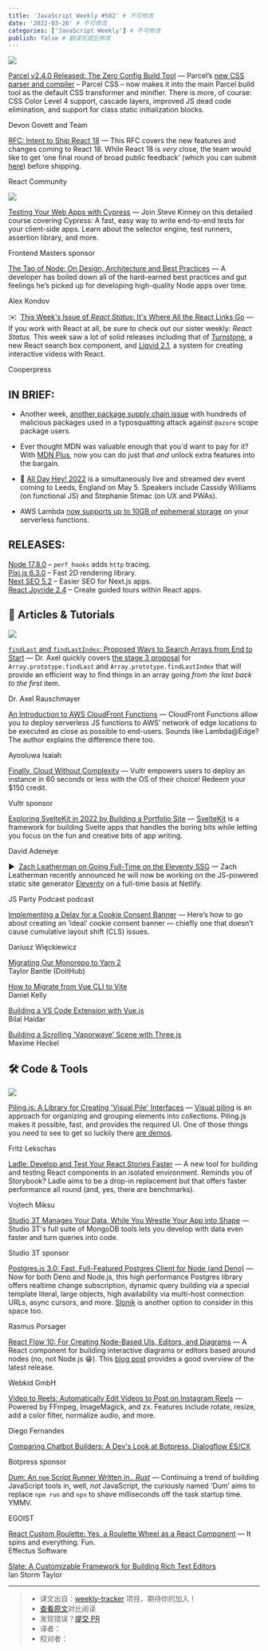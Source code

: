 ```yaml
---
title: 'JavaScript Weekly #582' # 不可修改
date: '2022-03-26' # 不可修改
categories: ['JavaScript Weekly'] # 不可修改
publish: false # 翻译完成后修改
---
```


[![](https://res.cloudinary.com/cpress/image/upload/w_1280,e_sharpen:60/x6ev0rlnjqwfz8a6q8u7.jpg)](https://javascriptweekly.com/link/121501/web)

<!--以上是预览信息，图片一张或限制百字左右，前者优先，全文请使用二级及以下标题-->
<!-- more -->

[Parcel v2.4.0 Released: The Zero Config Build Tool](https://javascriptweekly.com/link/121501/web "parceljs.org") — Parcel’s [new CSS parser and compiler](https://javascriptweekly.com/link/121502/web) – Parcel CSS – now makes it into the main Parcel build tool as the default CSS transformer and minifier. There is more, of course: CSS Color Level 4 support, cascade layers, improved JS dead code elimination, and support for class static initialization blocks.

Devon Govett and Team

[RFC: Intent to Ship React 18](https://javascriptweekly.com/link/121540/web "github.com") — This RFC covers the new features and changes coming to React 18. While React 18 is _very_ close, the team would like to get ‘one final round of broad public feedback’ (which you can submit [here](https://javascriptweekly.com/link/121541/web)) before shipping.

React Community

[![](https://copm.s3.amazonaws.com/0df87254.jpg)](https://javascriptweekly.com/link/121500/web)

[Testing Your Web Apps with Cypress](https://javascriptweekly.com/link/121500/web "frontendmasters.com") — Join Steve Kinney on this detailed course covering Cypress: A fast, easy way to write end-to-end tests for your client-side apps. Learn about the selector engine, test runners, assertion library, and more.

Frontend Masters sponsor

[The Tao of Node: On Design, Architecture and Best Practices](https://javascriptweekly.com/link/121503/web "alexkondov.com") — A developer has boiled down all of the hard-earned best practices and gut feelings he’s picked up for developing high-quality Node apps over time.

Alex Kondov

✉️  [This Week's Issue of _React Status_: It's Where All the React Links Go](https://javascriptweekly.com/link/121542/web "react.statuscode.com") — If you work with React at all, be sure to check out our sister weekly: _React Status._ This week saw a lot of solid releases including that of [Turnstone](https://javascriptweekly.com/link/121543/web), a new React search box component, and [Liqvid 2.1](https://javascriptweekly.com/link/121544/web), a system for creating interactive videos with React.

Cooperpress

## **IN BRIEF:**

*   Another week, [another package supply chain issue](https://javascriptweekly.com/link/121504/web) with hundreds of malicious packages used in a typosquatting attack against `@azure` scope package users.
    
*   Ever thought MDN was valuable enough that you'd want to pay for it? With [MDN Plus](https://javascriptweekly.com/link/121505/web), now you can do just that _and_ unlock extra features into the bargain.
    
*   📅 [All Day Hey! 2022](https://javascriptweekly.com/link/121535/web) is a simultaneously live and streamed dev event coming to Leeds, England on May 5. Speakers include Cassidy Williams (on functional JS) and Stephanie Stimac (on UX and PWAs).
    
*   AWS Lambda [now supports up to 10GB of ephemeral storage](https://javascriptweekly.com/link/121536/web) on your serverless functions.
    

## **RELEASES:**

[Node 17.8.0](https://javascriptweekly.com/link/121506/web) – `perf_hooks` adds `http` tracing.  
[Pixi.js 6.3.0](https://javascriptweekly.com/link/121507/web) – Fast 2D rendering library.  
[Next SEO 5.2](https://javascriptweekly.com/link/121508/web) – Easier SEO for Next.js apps.  
[React Joyride 2.4](https://javascriptweekly.com/link/121509/web) – Create guided tours within React apps.

## 📒 Articles & Tutorials

[![](https://res.cloudinary.com/cpress/image/upload/w_1280,e_sharpen:60/xdlbll7ouevtkqvj561y.jpg)](https://javascriptweekly.com/link/121513/web)

[`findLast` and `findLastIndex`: Proposed Ways to Search Arrays from End to Start](https://javascriptweekly.com/link/121513/web "2ality.com") — Dr. Axel quickly covers [the stage 3 proposal](https://javascriptweekly.com/link/121514/web) for `Array.prototype.findLast` and `Array.prototype.findLastIndex` that will provide an efficient way to find things in an array going _from the last back to the first_ item.

Dr. Axel Rauschmayer

[An Introduction to AWS CloudFront Functions](https://javascriptweekly.com/link/121537/web "www.honeybadger.io") — CloudFront Functions allow you to deploy serverless JS functions to AWS’ network of edge locations to be executed as close as possible to end-users. Sounds like Lambda@Edge? The author explains the difference there too.

Ayooluwa Isaiah

[Finally, Cloud Without Complexity](https://javascriptweekly.com/link/121526/web "vultr.com") — Vultr empowers users to deploy an instance in 60 seconds or less with the OS of their choice! Redeem your $150 credit.

Vultr sponsor

[Exploring SvelteKit in 2022 by Building a Portfolio Site](https://javascriptweekly.com/link/121545/web "blog.openreplay.com") — [SvelteKit](https://javascriptweekly.com/link/121546/web) is a framework for building Svelte apps that handles the boring bits while letting you focus on the fun and creative bits of app writing.

David Adeneye

▶  [Zach Leatherman on Going Full-Time on the Eleventy SSG](https://javascriptweekly.com/link/121516/web "changelog.com") — Zach Leatherman recently announced he will now be working on the JS-powered static site generator [Eleventy](https://javascriptweekly.com/link/121517/web) on a full-time basis at Netlify.

JS Party Podcast podcast

[Implementing a Delay for a Cookie Consent Banner](https://javascriptweekly.com/link/121518/web "dariusz.wieckiewicz.org") — Here’s how to go about creating an ‘ideal’ cookie consent banner — chiefly one that doesn’t cause cumulative layout shift (CLS) issues.

Dariusz Więckiewicz

[Migrating Our Monorepo to Yarn 2](https://javascriptweekly.com/link/121520/web)  
Taylor Bantle (DoltHub)

[How to Migrate from Vue CLI to Vite](https://javascriptweekly.com/link/121538/web)  
Daniel Kelly

[Building a VS Code Extension with Vue.js](https://javascriptweekly.com/link/121521/web)  
Bilal Haidar

[Building a Scrolling 'Vaporwave' Scene with Three.js](https://javascriptweekly.com/link/121539/web)  
Maxime Heckel

## 🛠 Code & Tools

[![](https://res.cloudinary.com/cpress/image/upload/w_1280,e_sharpen:60/hef6tw1fylou2umcoixu.jpg)](https://javascriptweekly.com/link/121522/web)

[Piling.js: A Library for Creating 'Visual Pile' Interfaces](https://javascriptweekly.com/link/121522/web "piling.js.org") — [Visual piling](https://javascriptweekly.com/link/121523/web) is an approach for organizing and grouping elements into collections. Piling.js makes it possible, fast, and provides the required UI. One of those things you need to see to get so luckily there [are demos](https://javascriptweekly.com/link/121524/web).

Fritz Lekschas

[Ladle: Develop and Test Your React Stories Faster](https://javascriptweekly.com/link/121525/web "www.ladle.dev") — A new tool for building and testing React components in an isolated environment. Reminds you of Storybook? Ladle aims to be a drop-in replacement but that offers faster performance all round (and, yes, there are benchmarks).

Vojtech Miksu

[Studio 3T Manages Your Data, While You Wrestle Your App into Shape](https://javascriptweekly.com/link/121515/web "studio3t.com") — Studio 3T's full suite of MongoDB tools lets you develop with data even faster and turn queries into code.

Studio 3T sponsor

[Postgres.js 3.0: Fast, Full-Featured Postgres Client for Node (and Deno)](https://javascriptweekly.com/link/121527/web "github.com") — Now for both Deno and Node.js, this high performance Postgres library offers realtime change subscription, dynamic query building via a special template literal, large objects, high availability via multi-host connection URLs, async cursors, and more. [Slonik](https://javascriptweekly.com/link/121528/web) is another option to consider in this space too.

Rasmus Porsager

[React Flow 10: For Creating Node-Based UIs, Editors, and Diagrams](https://javascriptweekly.com/link/121529/web "reactflow.dev") — A React component for building interactive diagrams or editors based around nodes (no, not Node.js 😁). This [blog post](https://javascriptweekly.com/link/121530/web) provides a good overview of the latest release.

Webkid GmbH

[Video to Reels: Automatically Edit Videos to Post on Instagram Reels](https://javascriptweekly.com/link/121531/web "github.com") — Powered by FFmpeg, ImageMagick, and zx. Features include rotate, resize, add a color filter, normalize audio, and more.

Diego Fernandes

[Comparing Chatbot Builders: A Dev's Look at Botpress, Dialogflow ES/CX](https://javascriptweekly.com/link/121519/web "bit.ly")

Botpress sponsor

[Dum: An `npm` Script Runner Written in.. _Rust_](https://javascriptweekly.com/link/121532/web "github.com") — Continuing a trend of building JavaScript tools in, well, _not_ JavaScript, the curiously named ‘Dum’ aims to replace `npm run` and `npx` to shave milliseconds off the task startup time. YMMV.

EGOIST

[React Custom Roulette: Yes, a Roulette Wheel as a React Component](https://javascriptweekly.com/link/121533/web) — It spins and everything. Fun.  
Effectus Software

[Slate: A Customizable Framework for Building Rich Text Editors](https://javascriptweekly.com/link/121534/web)  
Ian Storm Taylor

---
> * 译文出自：[weekly-tracker](https://github.com/FEDarling/weekly-tracker) 项目，期待你的加入！
> * [查看原文](https://javascriptweekly.com/issues/582)对比阅读
> * 发现错误？[提交 PR](https://github.com/FEDarling/weekly-tracker/blob/main/weeklys/javascript_weekly/582)
> * 译者：
> * 校对者：
